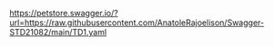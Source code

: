 https://petstore.swagger.io/?url=https://raw.githubusercontent.com/AnatoleRajoelison/Swagger-STD21082/main/TD1.yaml